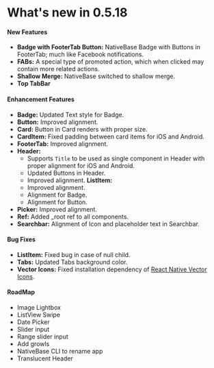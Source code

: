 # What's new in 0.5.18

#### New Features
* **Badge with FooterTab Button:** NativeBase Badge with Buttons in FooterTab; much like Facebook notifications.
* **FABs:** A special type of promoted action, which when clicked may contain more related actions.
* **Shallow Merge:** NativeBase switched to shallow merge.
* **Top TabBar**

#### Enhancement Features
* **Badge:** Updated Text style for Badge.
* **Button:** Improved alignment.
* **Card:** Button in Card renders with proper size.
* **CardItem:** Fixed padding between card items for iOS and Android.
* **FooterTab:** Improved alignment.
* **Header:**
  * Supports <code>Title</code> to be used as single component in Header with proper alignment for iOS and Android.
  * Updated Buttons in Header.
  * Improved alignment.
**ListItem:**
  * Improved alignment.
  * Alignment for Badge.
  * Alignment for Button.
* **Picker:** Improved alignment.
* **Ref:** Added _root ref to all components.
* **Searchbar:** Alignment of Icon and placeholder text in Searchbar.

#### Bug Fixes
* **ListItem:** Fixed bug in case of null child.
* **Tabs:** Updated Tabs background color.
* **Vector Icons:** Fixed installation dependency of [React Native Vector Icons](https://github.com/oblador/react-native-vector-icons).

#### RoadMap
* Image Lightbox
* ListView Swipe
* Date Picker
* Slider input
* Range slider input
* Add growls
* NativeBase CLI to rename app
* Translucent Header
